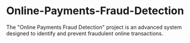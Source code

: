 # Online-Payments-Fraud-Detection
The "Online Payments Fraud Detection" project is an advanced system designed to identify and prevent fraudulent online transactions. 
